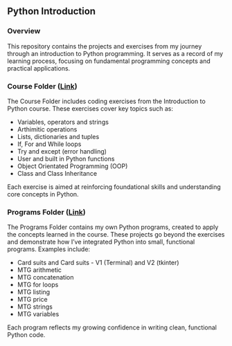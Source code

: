 ## Python Introduction

### Overview
This repository contains the projects and exercises from my journey through an introduction to Python programming. It serves as a record of my learning process, focusing on fundamental programming concepts and practical applications.

### Course Folder ([Link](https://github.com/soyfish/Python-introduction/tree/main/Course))
The Course Folder includes coding exercises from the Introduction to Python course. These exercises cover key topics such as:

* Variables, operators and strings
* Arthimitic operations
* Lists, dictionaries and tuples
* If, For and While loops
* Try and except (error handling)
* User and built in Python functions
* Object Orientated Programming (OOP)
* Class and Class Inheritance

Each exercise is aimed at reinforcing foundational skills and understanding core concepts in Python.

### Programs Folder ([Link](https://github.com/soyfish/Python-introduction/tree/main/Programs))
The Programs Folder contains my own Python programs, created to apply the concepts learned in the course. These projects go beyond the exercises and demonstrate how I’ve integrated Python into small, functional programs. Examples include:

* Card suits and Card suits - V1 (Terminal) and V2 (tkinter)
* MTG arithmetic
* MTG concatenation
* MTG for loops
* MTG listing
* MTG price
* MTG strings
* MTG variables

Each program reflects my growing confidence in writing clean, functional Python code.
